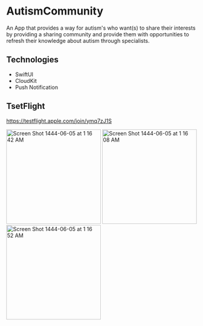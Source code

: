 # AutismCommunity
An App that  provides a way for autism's who want(s) to share their interests by providing a sharing 
community and provide them with opportunities to refresh their knowledge about autism through specialists.

## Technologies
- SwiftUI </br>
- CloudKit </br>
- Push Notification </br>

## TsetFlight
https://testflight.apple.com/join/ymq7zJ1S



<img width="250" alt="Screen Shot 1444-06-05 at 1 16 42 AM" src="https://user-images.githubusercontent.com/90142160/209881131-e372d598-1fcd-4f15-a3ea-d0773d9dc56f.png"> <img width="250" alt="Screen Shot 1444-06-05 at 1 16 08 AM" src="https://user-images.githubusercontent.com/90142160/209881159-64b78a33-5469-4c9e-94ef-3f77e374e868.png"> <img width="250" alt="Screen Shot 1444-06-05 at 1 16 52 AM" src="https://user-images.githubusercontent.com/90142160/209881163-a4760f31-94d8-4bef-a670-1ee1c12f2d3c.png">
